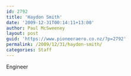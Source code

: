 ```yaml
---
id: 2792
title: 'Haydon Smith'
date: '2009-12-31T00:14:11+13:00'
author: Paul McSweeney
layout: post
guid: 'https://www.pioneeraero.co.nz/?p=2792'
permalink: /2009/12/31/haydon-smith/
categories: Staff
---
```


Engineer
